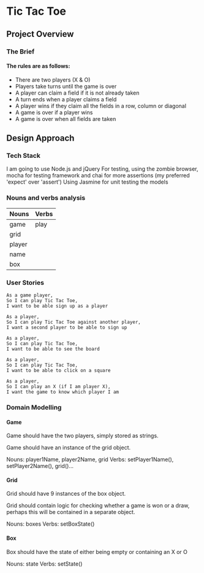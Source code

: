 # Tic Tac Toe

## Project Overview

### The Brief

#### The rules are as follows:

- There are two players (X & O)
- Players take turns until the game is over
- A player can claim a field if it is not already taken
- A turn ends when a player claims a field
- A player wins if they claim all the fields in a row, column or diagonal
- A game is over if a player wins
- A game is over when all fields are taken

## Design Approach

### Tech Stack

I am going to use Node.js and jQuery
For testing, using the zombie browser, mocha for testing framework and chai for more assertions (my preferred 'expect' over 'assert')
Using Jasmine for unit testing the models

### Nouns and verbs analysis

| Nouns   |   Verbs |
|---------|---------|
|game     | play    |
|grid     |         |
|player   |         |
|name     |         |
|box      |         |


### User Stories


```
As a game player,
So I can play Tic Tac Toe,
I want to be able sign up as a player

As a player,
So I can play Tic Tac Toe against another player,
I want a second player to be able to sign up

As a player,
So I can play Tic Tac Toe,
I want to be able to see the board

As a player,
So I can play Tic Tac Toe, 
I want to be able to click on a square

As a player,
So I can play an X (if I am player X),
I want the game to know which player I am
```


### Domain Modelling

#### Game

Game should have the two players, simply stored as strings.

Game should have an instance of the grid object.

Nouns: player1Name, player2Name, grid
Verbs: setPlayer1Name(), setPlayer2Name(), grid()...

#### Grid

Grid should have 9 instances of the box object.

Grid should contain logic for checking whether a game is won or a draw, perhaps this will be contained in a separate object.

Nouns: boxes
Verbs: setBoxState()

#### Box

Box should have the state of either being empty or containing an X or O

Nouns: state
Verbs: setState()